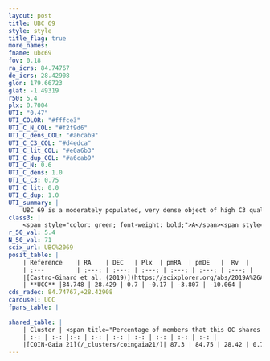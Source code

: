 ```yaml
---
layout: post
title: UBC 69
style: style
title_flag: true
more_names: 
fname: ubc69
fov: 0.18
ra_icrs: 84.74767
de_icrs: 28.42908
glon: 179.66723
glat: -1.49319
r50: 5.4
plx: 0.7004
UTI: "0.47"
UTI_COLOR: "#fffce3"
UTI_C_N_COL: "#f2f9d6"
UTI_C_dens_COL: "#a6cab9"
UTI_C_C3_COL: "#d4edca"
UTI_C_lit_COL: "#e0a6b3"
UTI_C_dup_COL: "#a6cab9"
UTI_C_N: 0.6
UTI_C_dens: 1.0
UTI_C_C3: 0.75
UTI_C_lit: 0.0
UTI_C_dup: 1.0
UTI_summary: |
    UBC 69 is a moderately populated, very dense object of high C3 quality. It is rarely studied in the literature, with no articles listed in the last 6 years. This object shares a large percentage of members with a later reported entry.
class3: |
    <span style="color: green; font-weight: bold;">A</span><span style="color: #FFC300; font-weight: bold;">B</span>
r_50_val: 5.4
N_50_val: 71
scix_url: UBC%2069
posit_table: |
    | Reference    | RA    | DEC   | Plx  | pmRA  | pmDE   |  Rv  |
    | :---         | :---: | :---: | :---: | :---: | :---: | :---: |
    |[Castro-Ginard et al. (2019)](https://scixplorer.org/abs/2019A%26A...627A..35C) | 84.77 | 28.404 | 0.707 | -0.133 | -3.817 | -- |
    | **UCC** |84.748 | 28.429 | 0.7 | -0.17 | -3.807 | -10.064 | 
cds_radec: 84.74767,+28.42908
carousel: UCC
fpars_table: |
    
shared_table: |
    | Cluster | <span title="Percentage of members that this OC shares with the ones listed">%</span>   | RA   | DEC   | Plx   | pmRA  | pmDE  | Rv | UTI |
    | :-: | :-: |:-: | :-: | :-: | :-: | :-: | :-: | :-: |
    |[COIN-Gaia 21](/_clusters/coingaia21/)| 87.3 | 84.75 | 28.42 | 0.7 | -0.17 | -3.82 | 1.68 |0.06 |
---
```

